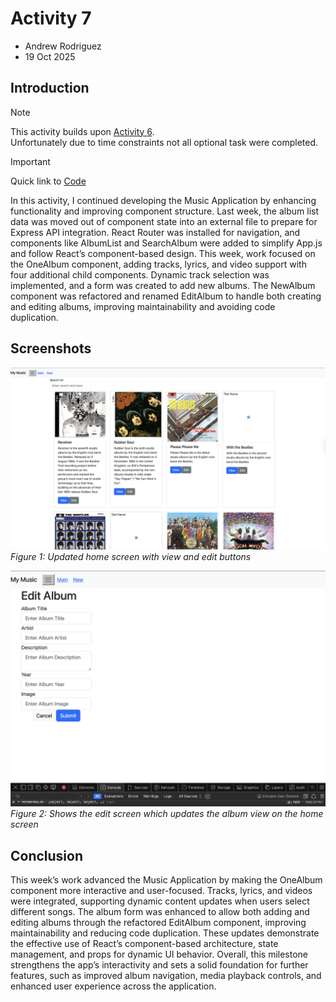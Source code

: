# Activity 7
- Andrew Rodriguez
- 19 Oct 2025

## Introduction
> [!NOTE]  
> This activity builds upon [Activity 6](../Activity%206/README.md).  
> Unfortunately due to time constraints not all optional task were completed.

>[!IMPORTANT]  
> Quick link to [Code](../../music/)

In this activity, I continued developing the Music Application by enhancing functionality and improving component structure. Last week, the album list data was moved out of component state into an external file to prepare for Express API integration. React Router was installed for navigation, and components like AlbumList and SearchAlbum were added to simplify App.js and follow React’s component-based design.
This week, work focused on the OneAlbum component, adding tracks, lyrics, and video support with four additional child components. Dynamic track selection was implemented, and a form was created to add new albums. The NewAlbum component was refactored and renamed EditAlbum to handle both creating and editing albums, improving maintainability and avoiding code duplication.

## Screenshots
![Home](./images/2.png)
*Figure 1: Updated home screen with view and edit buttons*

![Edit Album](./images/1.png)
*Figure 2: Shows the edit screen which updates the album view on the home screen*

## Conclusion
This week’s work advanced the Music Application by making the OneAlbum component more interactive and user-focused. Tracks, lyrics, and videos were integrated, supporting dynamic content updates when users select different songs. The album form was enhanced to allow both adding and editing albums through the refactored EditAlbum component, improving maintainability and reducing code duplication. These updates demonstrate the effective use of React’s component-based architecture, state management, and props for dynamic UI behavior. Overall, this milestone strengthens the app’s interactivity and sets a solid foundation for further features, such as improved album navigation, media playback controls, and enhanced user experience across the application.